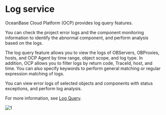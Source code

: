 # Log service

OceanBase Cloud Platform (OCP) provides log query features.

You can check the project error logs and the component monitoring information to identify the abnormal component, and perform analysis based on the logs.

The log query feature allows you to view the logs of OBServers, OBProxies, hosts, and OCP Agent by time range, object scope, and log type.
In addition, OCP allows you to filter logs by return code, TraceId, host, and time. You can also specify keywords to perform general matching or regular expression matching of logs.

You can view error logs of selected objects and components with status exceptions, and perform log analysis.

For more information, see [Log Query](../../1000.system-management-features/1400.log-query.md).

![1](https://obbusiness-private.oss-cn-shanghai.aliyuncs.com/doc/img/ocp/%E6%97%A5%E5%BF%97%E6%9F%A5%E8%AF%A2.png)
